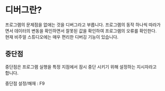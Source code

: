 # 디버그란?
프로그램의 문제점을 없애는 것을 디버그라고 부릅니다.
프로그램의 동작 하나씩 따라가면서 데이터의 변동을 확인하면서 잘못된 값을 확인하여
프로그램의 오류를 확인한다.
현재 비주얼 스튜디오에는 매우 편리한 디버깅 기능이 있습니다.


## 중단점 
중단점은 프로그램 실행을 특정 지점에서 잠시 중단 시키기 위해 설정하는 지시자라고 합니다.

중단점 설정/해재 : F9
